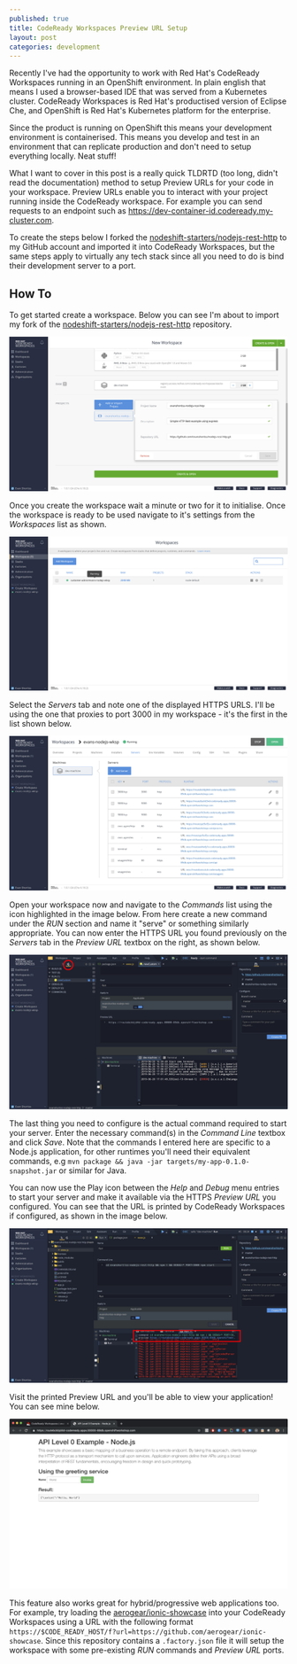 ```yaml
---
published: true
title: CodeReady Workspaces Preview URL Setup
layout: post
categories: development
---
```


Recently I've had the opportunity to work with Red Hat's CodeReady Workspaces
running in an OpenShift environment. In plain english that means I used a
browser-based IDE that was served from a Kubernetes cluster. CodeReady
Workspaces is Red Hat's productised version of Eclipse Che, and OpenShift is
Red Hat's Kubernetes platform for the enterprise.

Since the product is running on OpenShift this means your development
environment is containerised. This means you develop and test in an environment
that can replicate production and don't need to setup everything locally.
Neat stuff!

What I want to cover in this post is a really quick TLDRTD (too long, didn't
read the documentation) method to setup Preview URLs for your code in your
workspace. Preview URLs enable you to interact with your project running inside
the CodeReady workspace. For example you can send requests to an endpoint such
as https://dev-container-id.codeready.my-cluster.com.

To create the steps below I forked the [nodeshift-starters/nodejs-rest-http](https://github.com/nodeshift-starters/nodejs-rest-http)
to my GitHub account and imported it into CodeReady Workspaces, but the same
steps apply to virtually any tech stack since all you need to do is bind
their development server to a port.

## How To

To get started create a workspace. Below you can see I'm about to import my
fork of the [nodeshift-starters/nodejs-rest-http](https://github.com/nodeshift-starters/nodejs-rest-http) repository.

![](/res/img/posts/2019-08-09-codeready-preview-urls/1-create-workspace.jpg)

Once you create the workspace wait a minute or two for it to initialise. Once 
the workspace is ready to be used navigate to it's settings from the
*Workspaces* list as shown.

![](/res/img/posts/2019-08-09-codeready-preview-urls/2-open-workspace-settings.jpg)

Select the *Servers* tab and note one of the displayed HTTPS URLS. I'll be
using the one that proxies to port 3000 in my workspace - it's the first in
the list shown below.

![](/res/img/posts/2019-08-09-codeready-preview-urls/3-workspace-servers.jpg)

Open your workspace now and navigate to the *Commands* list using the icon
highlighted in the image below. From here create a new command under the *RUN*
section and name it "serve" or something similarly appropriate. You can now
enter the HTTPS URL you found previously on the *Servers* tab in the
*Preview URL* textbox on the right, as shown below.

![](/res/img/posts/2019-08-09-codeready-preview-urls/4-commands.jpg)

The last thing you need to configure is the actual command required to start
your server. Enter the necessary command(s) in the *Command Line* textbox and
click *Save*. Note that the commands I entered here are specific to a Node.js
application, for other runtimes you'll need their equivalent commands, e.g
`mvn package && java -jar targets/my-app-0.1.0-snapshot.jar` or similar for
Java.

You can now use the Play icon between the *Help* and *Debug* menu entries to
start your server and make it available via the HTTPS *Preview URL* you
configured. You can see that the URL is printed by CodeReady Workspaces if
configured, as shown in the image below.

![](/res/img/posts/2019-08-09-codeready-preview-urls/5-preview-url-print.jpg)

Visit the printed Preview URL and you'll be able to view your application! You
can see mine below.

![](/res/img/posts/2019-08-09-codeready-preview-urls/6-tada.png)

This feature also works great for hybrid/progressive web applications too. For
example, try loading the [aerogear/ionic-showcase](https://github.com/aerogear/ionic-showcase)
into your CodeReady Workspaces using a URL with the following format
`https://$CODE_READY_HOST/f?url=https://github.com/aerogear/ionic-showcase`.
Since this repository contains a `.factory.json` file it will setup the
workspace with some pre-existing *RUN* commands and *Preview URL* ports.